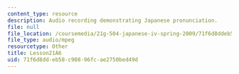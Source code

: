 ```yaml
---
content_type: resource
description: Audio recording demonstrating Japanese pronunciation.
file: null
file_location: /coursemedia/21g-504-japanese-iv-spring-2009/71f6d8ddeb58c90896fcae2750bed49d_Lesson21A6.mp3
file_type: audio/mpeg
resourcetype: Other
title: Lesson21A6
uid: 71f6d8dd-eb58-c908-96fc-ae2750bed49d
---
```

